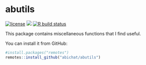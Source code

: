 
<!-- README.md is generated from README.Rmd. Please edit that file -->

# abutils

<!-- badges: start -->

[![license](https://img.shields.io/badge/license-GPL--3-blue.svg)](https://www.gnu.org/licenses/gpl-3.0.en.html)
![](https://img.shields.io/github/last-commit/abichat/abutils.svg) [![R
build
status](https://github.com/abichat/abutils/workflows/R-CMD-check/badge.svg)](https://github.com/abichat/abutils/actions)
<!-- badges: end -->

This package contains miscellaneous functions that I find useful.

You can install it from GitHub:

``` r
#install.packages("remotes")
remotes::install_github("abichat/abutils")
```

